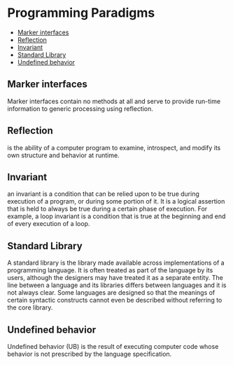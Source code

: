 # Programming Paradigms

<!-- TOC -->

- [Marker interfaces](#marker-interfaces)
- [Reflection](#reflection)
- [Invariant](#invariant)
- [Standard Library](#standard-library)
- [Undefined behavior](#undefined-behavior)

<!-- /TOC -->

## Marker interfaces
Marker interfaces contain no methods at all and serve to provide run-time information to generic processing using reflection. 

## Reflection
is the ability of a computer program to examine, introspect, and modify its own structure and behavior at runtime.

## Invariant
an invariant is a condition that can be relied upon to be true during execution of a program, or during some portion of it. It is a logical assertion that is held to always be true during a certain phase of execution. For example, a loop invariant is a condition that is true at the beginning and end of every execution of a loop.

## Standard Library
A standard library is the library made available across implementations of a programming language. It is often treated as part of the language by its users, although the designers may have treated it as a separate entity. The line between a language and its libraries differs between languages and it is not always clear. Some languages are designed so that the meanings of certain syntactic constructs cannot even be described without referring to the core library.

## Undefined behavior
Undefined behavior (UB) is the result of executing computer code whose behavior is not prescribed by the language specification.
